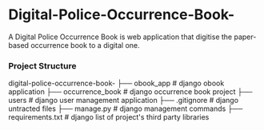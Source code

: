 # Digital-Police-Occurrence-Book-
A Digital Police Occurrence Book is web application that digitise the paper-based occurrence book to a digital one.


### Project Structure
digital-police-occurrence-book-
├── obook_app              # django obook application
├── occurrence_book        # django occurrence book project
├── users                  # django user management application
├── .gitignore             # django untracted files
├── manage.py              # django management commands
├── requirements.txt       # django list of project's third party libraries

